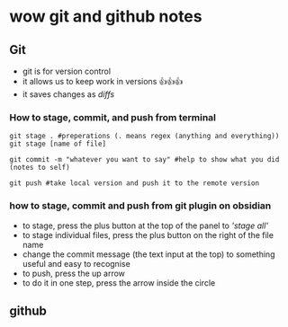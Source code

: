 # wow git and github notes
## Git
- git is for version control
- it allows us to keep work in versions 👍👍👍
- it saves changes as *diffs*

### How to stage, commit, and push from terminal
```shell
git stage . #preperations (. means regex (anything and everything))
git stage [name of file]

git commit -m "whatever you want to say" #help to show what you did (notes to self)

git push #take local version and push it to the remote version
```

### how to stage, commit and push from git plugin on obsidian
- to stage, press the plus button at the top of the panel to *'stage all'*
- to stage individual files, press the plus button on the right of the file name
- change the commit message (the text input at the top) to something useful and easy to recognise
- to push, press the up arrow
- to do it in one step, press the arrow inside the circle

## github